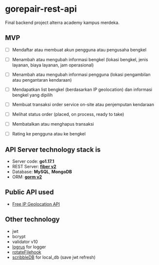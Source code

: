 # gorepair-rest-api

Final backend project alterra academy kampus merdeka.

## MVP

<!-- &check; - html checkbox example -->

<!-- :white_check_mark: - emoji checkbox example -->

- [ ] Mendaftar atau membuat akun pengguna atau pengusaha bengkel

- [ ] Menambah atau mengubah informasi bengkel (lokasi bengkel, jenis layanan, biaya layanan, jam operasional)

- [ ] Menambah atau mengubah informasi pengguna (lokasi pengambilan atau pengantaran kendaraan)

- [ ] Mendapatkan list bengkel (berdasarkan IP geolocation) dan informasi bengkel yang dipilih

- [ ] Membuat transaksi order service on-site atau penjemputan kendaraan

- [ ] Melihat status order (placed, on process, ready to take)

- [ ] Membatalkan atau menghapus transaksi

- [ ] Rating ke pengguna atau ke bengkel

## API Server technology stack is

- Server code: **go1.17.1**
- REST Server: [**fiber v2**](https://docs.gofiber.io/)
- Database: **MySQL**, **MongoDB**
- ORM: [**gorm v2**](https://gorm.io/docs/)

## Public API used

- [Free IP Geolocation API](https://freegeoip.app/)

## Other technology

- jwt
- bcrypt
- validator v10
- [logrus](https://pkg.go.dev/github.com/sirupsen/logrus@v1.8.1#section-readme) for logger
- [rotateFilehook](https://pkg.go.dev/github.com/snowzach/rotatefilehook@v0.0.0-20180327172521-2f64f265f58c#section-readme)
- [scribbleDB](https://github.com/nanobox-io/golang-scribble) for local_db (save jwt refresh)
